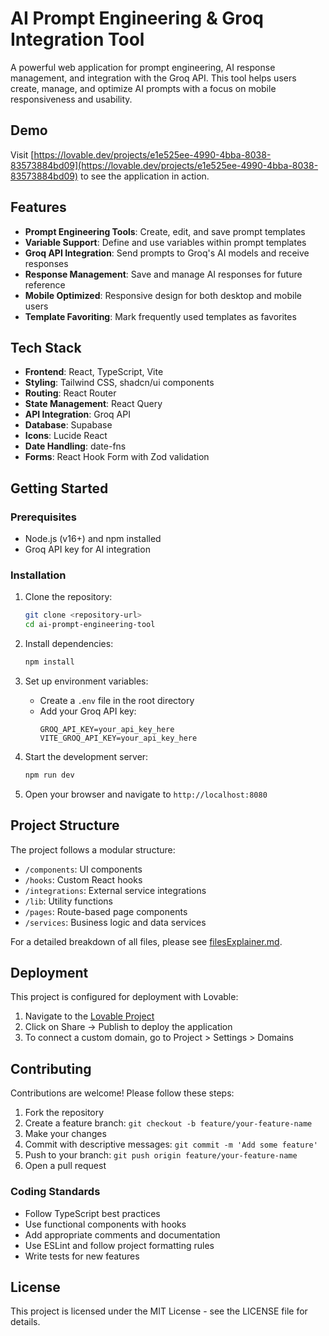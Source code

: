 
# AI Prompt Engineering & Groq Integration Tool

A powerful web application for prompt engineering, AI response management, and integration with the Groq API. This tool helps users create, manage, and optimize AI prompts with a focus on mobile responsiveness and usability.

## Demo

Visit [https://lovable.dev/projects/e1e525ee-4990-4bba-8038-83573884bd09](https://lovable.dev/projects/e1e525ee-4990-4bba-8038-83573884bd09) to see the application in action.

## Features

- **Prompt Engineering Tools**: Create, edit, and save prompt templates
- **Variable Support**: Define and use variables within prompt templates
- **Groq API Integration**: Send prompts to Groq's AI models and receive responses
- **Response Management**: Save and manage AI responses for future reference
- **Mobile Optimized**: Responsive design for both desktop and mobile users
- **Template Favoriting**: Mark frequently used templates as favorites

## Tech Stack

- **Frontend**: React, TypeScript, Vite
- **Styling**: Tailwind CSS, shadcn/ui components
- **Routing**: React Router
- **State Management**: React Query
- **API Integration**: Groq API
- **Database**: Supabase
- **Icons**: Lucide React
- **Date Handling**: date-fns
- **Forms**: React Hook Form with Zod validation

## Getting Started

### Prerequisites

- Node.js (v16+) and npm installed
- Groq API key for AI integration

### Installation

1. Clone the repository:
   ```sh
   git clone <repository-url>
   cd ai-prompt-engineering-tool
   ```

2. Install dependencies:
   ```sh
   npm install
   ```

3. Set up environment variables:
   - Create a `.env` file in the root directory
   - Add your Groq API key:
     ```
     GROQ_API_KEY=your_api_key_here
     VITE_GROQ_API_KEY=your_api_key_here
     ```

4. Start the development server:
   ```sh
   npm run dev
   ```

5. Open your browser and navigate to `http://localhost:8080`

## Project Structure

The project follows a modular structure:
- `/components`: UI components
- `/hooks`: Custom React hooks
- `/integrations`: External service integrations
- `/lib`: Utility functions
- `/pages`: Route-based page components
- `/services`: Business logic and data services

For a detailed breakdown of all files, please see [filesExplainer.md](./filesExplainer.md).

## Deployment

This project is configured for deployment with Lovable:

1. Navigate to the [Lovable Project](https://lovable.dev/projects/e1e525ee-4990-4bba-8038-83573884bd09)
2. Click on Share -> Publish to deploy the application
3. To connect a custom domain, go to Project > Settings > Domains

## Contributing

Contributions are welcome! Please follow these steps:

1. Fork the repository
2. Create a feature branch: `git checkout -b feature/your-feature-name`
3. Make your changes
4. Commit with descriptive messages: `git commit -m 'Add some feature'`
5. Push to your branch: `git push origin feature/your-feature-name`
6. Open a pull request

### Coding Standards

- Follow TypeScript best practices
- Use functional components with hooks
- Add appropriate comments and documentation
- Use ESLint and follow project formatting rules
- Write tests for new features

## License

This project is licensed under the MIT License - see the LICENSE file for details.
